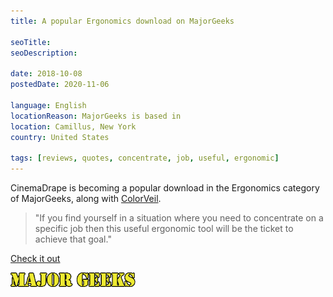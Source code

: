 ```yaml
---
title: A popular Ergonomics download on MajorGeeks

seoTitle:
seoDescription:

date: 2018-10-08
postedDate: 2020-11-06

language: English
locationReason: MajorGeeks is based in
location: Camillus, New York
country: United States

tags: [reviews, quotes, concentrate, job, useful, ergonomic]
---
```


CinemaDrape is becoming a popular download in the Ergonomics category of MajorGeeks, along with [ColorVeil](https://colorveil.log.aurelitec.com).

> "If you find yourself in a situation where you need to concentrate on a specific job then this useful ergonomic tool will be the ticket to achieve that goal."

[Check it out](https://www.majorgeeks.com/files/details/cinemadrape.html)

<img src="/assets/images/posts/2018/10/08/majorgeeks-logo.png" alt="MajorGeeks" 
     class="log-img-fluid log-mt-1" width="200">

<!--more-->

